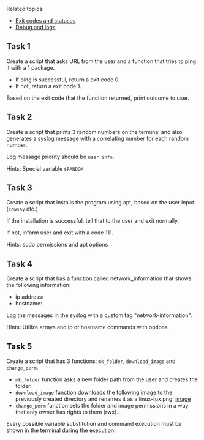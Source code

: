 Related topics: 

- [Exit codes and statuses](https://ttc2060.pages.labranet.jamk.fi/Shell/08.-Exit-codes-and-statuses/)
- [Debug and logs](https://ttc2060.pages.labranet.jamk.fi/Shell/09.-Debug-and-log/)


## Task 1
Create a script that asks URL from the user and a function that tries to ping it with a 1 package.

- If ping is successful, return a exit code 0.
- If not, return a exit code 1.

Based on the exit code that the function returned, print outcome to user.


## Task 2
Create a script that prints 3 random numbers on the terminal and also generates a syslog message with a correlating number for each random number.

Log message priority should be `user.info`.

Hints: Special variable `$RANDOM`


## Task 3
Create a script that installs the program using apt, based on the user input. (`cowsay` etc.)

If the installation is successful, tell that to the user and exit normally.

If not, inform user and exit with a code 111.

Hints: sudo permissions and apt options


## Task 4
Create a script that has a function called network_information that shows the following information:

- ip address: 
- hostname: 

Log the messages in the syslog with a custom tag "network-information".

Hints: Utilize arrays and ip or hostname commands with options


## Task 5
Create a script that has 3 functions: `mk_folder`, `download_image` and `change_perm`.

- `mk_folder` function asks a new folder path from the user and creates the folder.
- `download_image` function downloads the following image to the previously created directory and renames it as a linux-tux.png: [image](https://student.labranet.jamk.fi/~pekkju/script/tux.png)
- `change_perm` function sets the folder and image permissions in a way that only owner has rights to them (rwx).

Every possible variable substitution and command execution must be shown in the terminal during the execution.